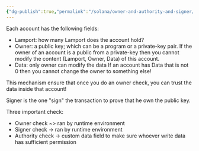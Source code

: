 ```yaml
---
{"dg-publish":true,"permalink":"/solana/owner-and-authority-and-signer/"}
---
```



Each account has the following fields:
- Lamport: how many Lamport does the account hold?
- Owner: a public key; which can be a program or a private-key pair. If the owner of an account is a public from a private-key then you cannot modify the content (Lamport, Owner, Data) of this account.
- Data: only owner can modify the data
If an account has Data that is not 0 then you cannot change the owner to something else!

This mechanism ensure that once you do an owner check, you can trust the data inside that account!

Signer is the one "sign" the transaction to prove that he own the public key.

Three important check:
- Owner check ~> ran by runtime environment
- Signer check -> ran by runtime environment
- Authority check -> custom data field to make sure whoever write data has sufficient permission